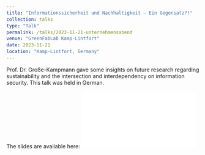 ```yaml
---
title: "Informationssicherheit und Nachhaltigkeit – Ein Gegensatz?!"
collection: talks
type: "Talk"
permalink: /talks/2023-11-21-unternehmensabend
venue: "GreenFabLab Kamp-Lintfort"
date: 2023-11-21
location: "Kamp-Lintfort, Germany"
---
```


Prof. Dr. Große-Kampmann gave some insights on future research regarding sustainability and the intersection and interdependency on information security.
This talk was held in German.

The slides are available here:
![Slides](../files/KaLi-Unternehmensabend.pdf)